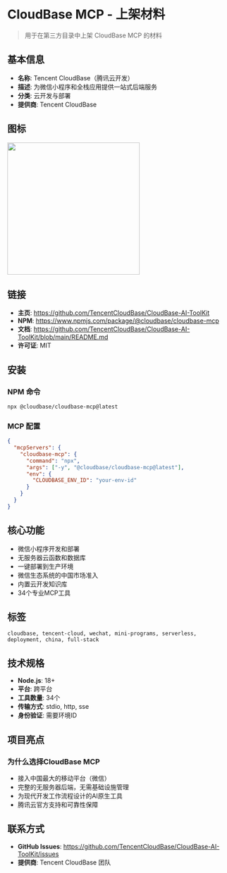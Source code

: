# CloudBase MCP - 上架材料

> 用于在第三方目录中上架 CloudBase MCP 的材料

## 基本信息

- **名称**: Tencent CloudBase（腾讯云开发）
- **描述**: 为微信小程序和全栈应用提供一站式后端服务
- **分类**: 云开发与部署
- **提供商**: Tencent CloudBase

## 图标

<img src="https://7463-tcb-advanced-a656fc-1257967285.tcb.qcloud.la/mcp/cloudbase-logo.svg"  width="300"/>

## 链接

- **主页**: https://github.com/TencentCloudBase/CloudBase-AI-ToolKit
- **NPM**: https://www.npmjs.com/package/@cloudbase/cloudbase-mcp
- **文档**: https://github.com/TencentCloudBase/CloudBase-AI-ToolKit/blob/main/README.md
- **许可证**: MIT

## 安装

### NPM 命令
```bash
npx @cloudbase/cloudbase-mcp@latest
```

### MCP 配置
```json
{
  "mcpServers": {
    "cloudbase-mcp": {
      "command": "npx",
      "args": ["-y", "@cloudbase/cloudbase-mcp@latest"],
      "env": {
        "CLOUDBASE_ENV_ID": "your-env-id"
      }
    }
  }
}
```

## 核心功能

- 微信小程序开发和部署
- 无服务器云函数和数据库
- 一键部署到生产环境
- 微信生态系统的中国市场准入
- 内置云开发知识库
- 34个专业MCP工具

## 标签

```
cloudbase, tencent-cloud, wechat, mini-programs, serverless, deployment, china, full-stack
```

## 技术规格

- **Node.js**: 18+
- **平台**: 跨平台
- **工具数量**: 34个
- **传输方式**: stdio, http, sse
- **身份验证**: 需要环境ID

## 项目亮点

### 为什么选择CloudBase MCP

- 接入中国最大的移动平台（微信）
- 完整的无服务器后端，无需基础设施管理
- 为现代开发工作流程设计的AI原生工具
- 腾讯云官方支持和可靠性保障

## 联系方式

- **GitHub Issues**: https://github.com/TencentCloudBase/CloudBase-AI-ToolKit/issues
- **提供商**: Tencent CloudBase 团队 